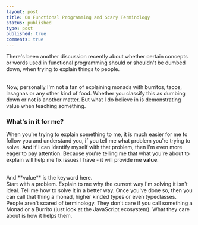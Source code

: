 ```yaml
---
layout: post
title: On Functional Programming and Scary Terminology
status: published
type: post
published: true
comments: true
---
```


There's been another discussion recently about whether certain concepts or words used in functional programming should or shouldn't be dumbed down, when trying to explain things to people.

<br/>
Now, personally I'm not a fan of explaining monads with burritos, tacos, lasagnas or any other kind of food. Whether you classify this as dumbing down or not is another matter. But what I do believe in is demonstrating value when teaching something.

### What's in it for me?

When you're trying to explain something to me, it is much easier for me to follow you and understand you, if you tell me what problem you're trying to solve. 
And if I can identify myself with that problem, then I'm even more eager to pay attention. Because you're telling me that what you're about to explain
will help me fix issues I have - it will provide me **value**. 

<br/>
And **value** is the keyword here. 

<br/>
Start with a problem. Explain to me why the current way I'm solving it isn't ideal.
Tell me how to solve it in a better way. Once you've done so, then you can call that thing a monad, higher kinded types or even typeclasses.

<br/>
People aren't scared of terminology. They don't care if you call something a Monad or a Burrito (just look at the JavaScript ecosystem). What they care about is how it helps them.

